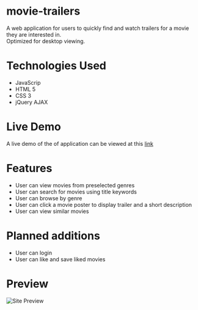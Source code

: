 # movie-trailers
A web application for users to quickly find and watch trailers for a movie they are interested in.    
Optimized for desktop viewing.

# Technologies Used
* JavaScrip
* HTML 5
* CSS 3
* jQuery AJAX

# Live Demo
A live demo of the of application can be viewed at this [link](https://trailers.marcnicdao.com/)  

# Features
* User can view movies from preselected genres
* User can search for movies using title keywords
* User can browse by genre
* User can click a movie poster to display trailer and a short description
* User can view similar movies 

# Planned additions
* User can login
* User can like and save liked movies

# Preview
![Site Preview](https://github.com/marcnicdao/movie-trailers/blob/master/99KTwK2QVh.gif "Preview")
